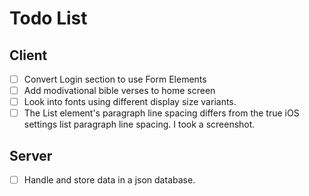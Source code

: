 # Todo List
## Client
- [ ] Convert Login section to use Form Elements
- [ ] Add modivational bible verses to home screen
- [ ] Look into fonts using different display size variants.
- [ ] The List element's paragraph line spacing differs from the true iOS settings list paragraph line spacing. I took a screenshot.

## Server
- [ ] Handle and store data in a json database.